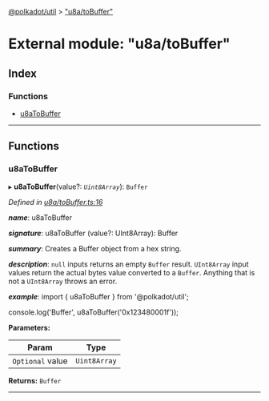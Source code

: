 [@polkadot/util](../README.md) > ["u8a/toBuffer"](../modules/_u8a_tobuffer_.md)

# External module: "u8a/toBuffer"

## Index

### Functions

* [u8aToBuffer](_u8a_tobuffer_.md#u8atobuffer)

---

## Functions

<a id="u8atobuffer"></a>

###  u8aToBuffer

▸ **u8aToBuffer**(value?: *`Uint8Array`*): `Buffer`

*Defined in [u8a/toBuffer.ts:16](https://github.com/polkadot-js/util/blob/7550b44/packages/util/src/u8a/toBuffer.ts#L16)*

*__name__*: u8aToBuffer

*__signature__*: u8aToBuffer (value?: UInt8Array): Buffer

*__summary__*: Creates a Buffer object from a hex string.

*__description__*: `null` inputs returns an empty `Buffer` result. `UInt8Array` input values return the actual bytes value converted to a `Buffer`. Anything that is not a `UInt8Array` throws an error.

*__example__*: import { u8aToBuffer } from '@polkadot/util';

console.log('Buffer', u8aToBuffer('0x123480001f'));

**Parameters:**

| Param | Type |
| ------ | ------ |
| `Optional` value | `Uint8Array` |

**Returns:** `Buffer`

___

